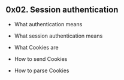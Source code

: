 ## 0x02. Session authentication  

- What authentication means  

- What session authentication means  

- What Cookies are  

- How to send Cookies  

- How to parse Cookies

